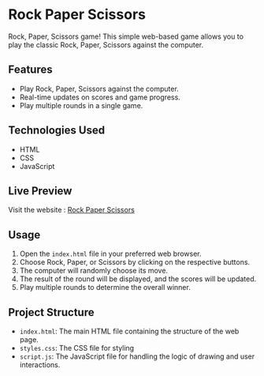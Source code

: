 # Rock Paper Scissors

 Rock, Paper, Scissors game! This simple web-based game allows you to play the classic Rock, Paper, Scissors against the computer.

## Features

- Play Rock, Paper, Scissors against the computer.
- Real-time updates on scores and game progress.
- Play multiple rounds in a single game.

## Technologies Used

- HTML
- CSS
- JavaScript

## Live Preview
Visit the website : [Rock Paper Scissors]()

## Usage

1. Open the `index.html` file in your preferred web browser.
2. Choose Rock, Paper, or Scissors by clicking on the respective buttons.
3. The computer will randomly choose its move.
4. The result of the round will be displayed, and the scores will be updated.
5. Play multiple rounds to determine the overall winner.


## Project Structure

- `index.html`: The main HTML file containing the structure of the web page.
- `styles.css`: The CSS file for styling 
- `script.js`: The JavaScript file for handling the logic of drawing and user interactions.
